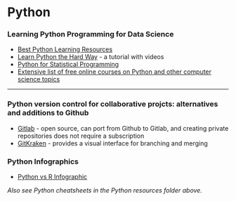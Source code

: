 # Python

### Learning Python Programming for Data Science

- [Best Python Learning Resources](https://github.com/CodementorIO/Python-Learning-Resources)
- [Learn Python the Hard Way](https://learnpythonthehardway.org/book/ex0.html) - a tutorial with videos
- [Python for Statistical Programming](https://github.com/CSCAR/Resources/wiki/Python)
- [Extensive list of free online courses on Python and other computer science topics](https://medium.freecodecamp.com/438-free-online-programming-computer-science-courses-you-can-start-in-may-aa316e4195fc)

---

### Python version control for collaborative projcts: alternatives and additions to Github

- [Gitlab](https://gitlab.com) - open source, can port from Github to Gitlab, and creating private repositories does not require a subscription
- [GitKraken](https://www.gitkraken.com/features) - provides a visual interface for branching and merging


### Python Infographics

- [Python vs R Infographic](http://pin.it/VfFHIPF)

_Also see Python cheatsheets in the Python resources folder above._
